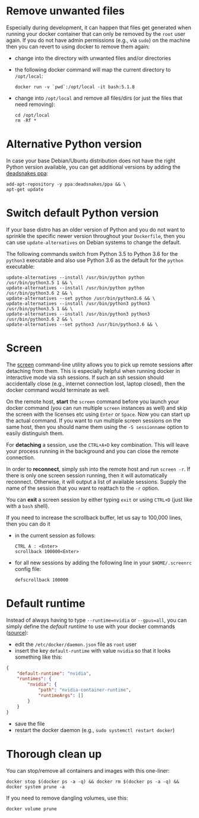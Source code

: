 # Remove unwanted files

Especially during development, it can happen that files get generated when running
your docker container that can only be removed by the `root` user again. If you 
do not have admin permissions (e.g., via `sudo`) on the machine then you can 
revert to using docker to remove them again:

* change into the directory with unwanted files and/or directories

* the following docker command will map the current directory to `/opt/local`:

    ```
    docker run -v `pwd`:/opt/local -it bash:5.1.8
    ```
  
* change into `/opt/local` and remove all files/dirs (or just the files that need removing):

    ```
    cd /opt/local
    rm -Rf *
    ```

# Alternative Python version

In case your base Debian/Ubuntu distribution does not have the right Python version 
available, you can get additional versions by adding the [deadsnakes ppa](https://launchpad.net/~deadsnakes/+archive/ubuntu/ppa):

```commandline
add-apt-repository -y ppa:deadsnakes/ppa && \
apt-get update
```

# Switch default Python version

If your base distro has an older version of Python and you do not want to sprinkle the
specific newer version throughout your `Dockerfile`, then you can use `update-alternatives`
on Debian systems to change the default.

The following commands switch from Python 3.5 to Python 3.6 for the `python3` executable
and also use Python 3.6 as the default for the `python` executable:

```commandline
update-alternatives --install /usr/bin/python python /usr/bin/python3.5 1 && \
update-alternatives --install /usr/bin/python python /usr/bin/python3.6 2 && \
update-alternatives --set python /usr/bin/python3.6 && \
update-alternatives --install /usr/bin/python3 python3 /usr/bin/python3.5 1 && \
update-alternatives --install /usr/bin/python3 python3 /usr/bin/python3.6 2 && \
update-alternatives --set python3 /usr/bin/python3.6 && \
```


# Screen

The [screen](https://linux.die.net/man/1/screen) command-line utility allows you to 
pick up remote sessions after detaching from them. This is especially helpful when 
running docker in interactive mode via ssh sessions. If such an ssh session should
accidentally close (e.g., internet connection lost, laptop closed), then the
docker command would terminate as well.

On the remote host, **start** the `screen` command before you launch your docker command 
(you can run multiple `screen` instances as well) and skip the screen with the licenses 
etc using `Enter` or `Space`. Now you can start up the actual command. If you want to 
run multiple screen sessions on the same host, then you should name them using the 
`-S sessionname` option to easily distinguish them.

For **detaching** a session, use the `CTRL+A+D` key combination. This will leave your 
process running in the background and you can close the remote connection.

In order to **reconnect**, simply ssh into the remote host and run `screen -r`. If there
is only one screen session running, then it will automatically reconnect. Otherwise, it
will output a list of available sessions. Supply the name of the session that you want to 
reattach to the `-r` option.

You can **exit** a screen session by either typing `exit` or using `CTRL+D` (just like
with a `bash` shell).

If you need to increase the scrollback buffer, let us say to 100,000 lines, then you can do it

* in the current session as follows:

    ```
    CTRL A : <Enter>
    scrollback 100000<Enter>
    ```

* for all new sessions by adding the following line in your `$HOME/.screenrc` config file:

    ```
    defscrollback 100000
    ```


# Default runtime

Instead of always having to type `--runtime=nvidia` or `--gpus=all`, you can simply define
the *default runtime* to use with your docker commands ([source](https://docs.nvidia.com/dgx/nvidia-container-runtime-upgrade/index.html)):

* edit the `/etc/docker/daemon.json` file as `root` user
* insert the key `default-runtime` with value `nvidia` so that it looks something like this:
  
```json
{
    "default-runtime": "nvidia",
    "runtimes": {
        "nvidia": {
            "path": "nvidia-container-runtime",
            "runtimeArgs": []
        }
    }
}
```

* save the file
* restart the docker daemon (e.g., `sudo systemctl restart docker`)


# Thorough clean up

You can stop/remove all containers and images with this one-liner:

```commandline
docker stop $(docker ps -a -q) && docker rm $(docker ps -a -q) && docker system prune -a
```

If you need to remove dangling volumes, use this:

```commandline
docker volume prune
```

